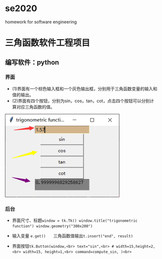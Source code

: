 # se2020
homework for software engineering

三角函数软件工程项目
=
编写软件：python
--
### 界面
* (1)界面有一个棕色输入框和一个灰色输出框，分别用于三角函数变量的输入和值的输出。
* (2)界面有四个按钮，分别为sin，cos，tan，cot，点击四个按钮可以分别计算对应三角函数的值。

![](https://github.com/PufeiLi/se2020/raw/master/界面.jpg)
### 后台
* 界面尺寸、标题```
             window = tk.Tk()
             window.title("trigonometric function")
             window.geometry("300x200")
             ```
* 输入变量 ```
             e.get()   
             ```
三角函数值输出```
         t.insert("end", result)
         ```<br>

* 界面按钮```
         tk.Button(window,<br>
                  text="sin",<br>
                  # width=15,height=2,<br>
                  width=15, height=1,<br>
                  command=compute_sin, )<br>
                  ```
         
